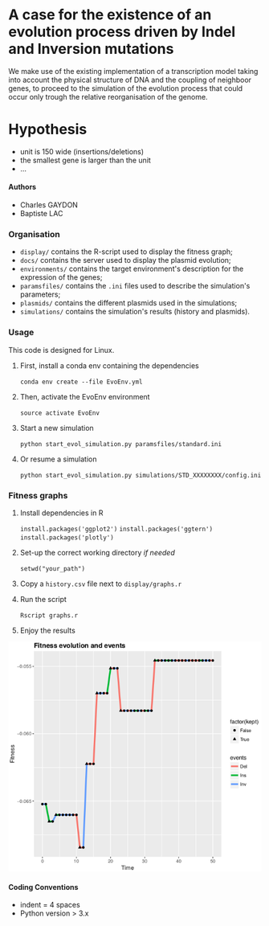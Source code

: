 

# A case for the existence of an evolution process driven by Indel and Inversion mutations

We make use of the existing implementation of a transcription model taking into account
the physical structure of DNA and the coupling of neighboor genes, to proceed to the simulation
of the evolution process that could occur only trough the relative reorganisation of the genome.

# Hypothesis

- unit is 150 wide (insertions/deletions)
- the smallest gene is larger than the unit
- ...

#### Authors

- Charles GAYDON
- Baptiste LAC

### Organisation

- `display/` contains the R-script used to display the fitness graph;
- `docs/` contains the server used to display the plasmid evolution;
- `environments/` contains the target environment's description for the expression of the genes;
- `paramsfiles/` contains the `.ini` files used to describe the simulation's parameters;
- `plasmids/` contains the different plasmids used in the simulations;
- `simulations/` contains the simulation's results (history and plasmids).

### Usage

This code is designed for Linux. 

1. First, install a conda env containing the dependencies

	`conda env create --file EvoEnv.yml`

2. Then, activate the EvoEnv environment

	`source activate EvoEnv`

3. Start a new simulation
	
	`python start_evol_simulation.py paramsfiles/standard.ini`
	
4. Or resume a simulation

	`python start_evol_simulation.py simulations/STD_XXXXXXXX/config.ini`

### Fitness graphs

1. Install dependencies in R

	`install.packages('ggplot2')`
	`install.packages('ggtern')`
	`install.packages('plotly')`

2. Set-up the correct working directory _if needed_

	`setwd("your_path")`

3. Copy a `history.csv` file next to `display/graphs.r`

4. Run the script 

	`Rscript graphs.r`

5. Enjoy the results

![a fitness graph](https://github.com/CharlesGaydon/Evolution-Simulation/blob/master/display/example_graph.png)

#### Coding Conventions

- indent = 4 spaces
- Python version > 3.x
